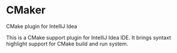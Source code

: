 CMaker
======

CMake plugin for IntelliJ Idea

This is a CMake support plugin for IntelliJ Idea IDE. It brings syntaxt highlight support for CMake build and run system. 
